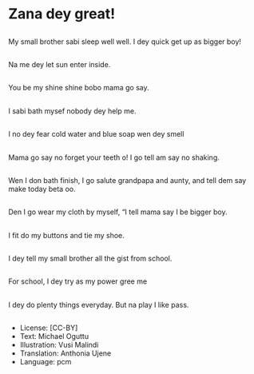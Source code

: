 # Zana dey great!

##
My small brother sabi sleep well well. I dey quick get up as bigger boy!

##
Na me dey let sun enter inside.

##
You be my shine shine bobo mama go say.

##
I sabi bath mysef nobody dey help me.

##
I no dey fear cold water and blue soap wen dey smell

##
Mama go say no forget your teeth o! I go tell am say no shaking.

##
Wen I don bath finish, I go salute grandpapa and aunty, and tell dem say make today beta oo.

##
Den I go wear my cloth by myself, “I tell mama say I be bigger boy.

##
I fit do my buttons and tie my shoe.

##
I dey tell my small brother all the gist from school.

##
For school, I dey try as my power gree me

##
I dey do plenty things everyday. But na play I like pass.

##
* License: [CC-BY]
* Text: Michael Oguttu
* Illustration: Vusi Malindi
* Translation: Anthonia Ujene
* Language: pcm
